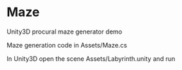 # Maze
Unity3D procural maze generator demo

Maze generation code in Assets/Maze.cs

In Unity3D open the scene Assets/Labyrinth.unity and run
